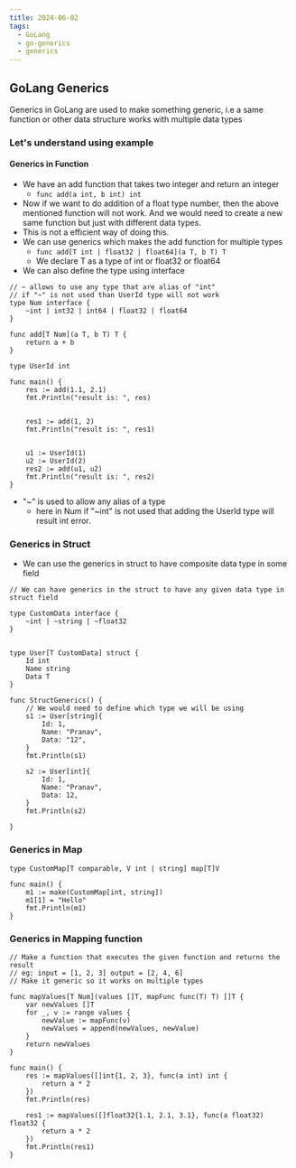 ```yaml
---
title: 2024-06-02
tags:
  - GoLang
  - go-generics
  - generics
---
```


## GoLang Generics

Generics in GoLang are used to make something generic, i.e a same function or other data structure works with multiple data types

### Let's understand using example

#### Generics in Function

- We have an add function that takes two integer and return an integer
  - `func add(a int, b int) int`
- Now if we want to do addition of a float type number, then the above mentioned function will not work. And we would need to create a new same function but just with different data types.
- This is not a efficient way of doing this.
- We can use generics which makes the add function for multiple types
  - `func add[T int | float32 | float64](a T, b T) T`
  - We declare T as a type of int or float32 or float64
- We can also define the type using interface

```
// ~ allows to use any type that are alias of "int"
// if "~" is not used than UserId type will not work
type Num interface {
	~int | int32 | int64 | float32 | float64
}

func add[T Num](a T, b T) T {
	return a + b
}

type UserId int

func main() {
	res := add(1.1, 2.1)
	fmt.Println("result is: ", res)


	res1 := add(1, 2)
	fmt.Println("result is: ", res1)


	u1 := UserId(1)
	u2 := UserId(2)
	res2 := add(u1, u2)
	fmt.Println("result is: ", res2)
}
```

- "~" is used to allow any alias of a type
  - here in Num if "~int" is not used that adding the UserId type will result int error.

### Generics in Struct

- We can use the generics in struct to have composite data type in some field

```
// We can have generics in the struct to have any given data type in struct field

type CustomData interface {
	~int | ~string | ~float32
}


type User[T CustomData] struct {
	Id int
	Name string
	Data T
}

func StructGenerics() {
	// We would need to define which type we will be using
	s1 := User[string]{
		Id: 1,
		Name: "Pranav",
		Data: "12",
	}
	fmt.Println(s1)

	s2 := User[int]{
		Id: 1,
		Name: "Pranav",
		Data: 12,
	}
	fmt.Println(s2)

}
```

### Generics in Map

```
type CustomMap[T comparable, V int | string] map[T]V

func main() {
	m1 := make(CustomMap[int, string])
	m1[1] = "Hello"
	fmt.Println(m1)
}

```

### Generics in Mapping function

```
// Make a function that executes the given function and returns the result
// eg: input = [1, 2, 3] output = [2, 4, 6]
// Make it generic so it works on multiple types

func mapValues[T Num](values []T, mapFunc func(T) T) []T {
	var newValues []T
	for _, v := range values {
		newValue := mapFunc(v)
		newValues = append(newValues, newValue)
	}
	return newValues
}

func main() {
	res := mapValues([]int{1, 2, 3}, func(a int) int {
		return a * 2
	})
	fmt.Println(res)

	res1 := mapValues([]float32{1.1, 2.1, 3.1}, func(a float32) float32 {
		return a * 2
	})
	fmt.Println(res1)
}
```
